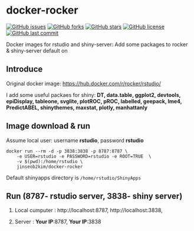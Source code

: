 # docker-rocker

[![GitHub issues](https://img.shields.io/github/issues/jinseob2kim/docker-shinyserver.svg)](https://github.com/jinseob2kim/docker-rocker/issues)
[![GitHub forks](https://img.shields.io/github/forks/jinseob2kim/docker-shinyserver.svg)](https://github.com/jinseob2kim/docker-rocker/network)
[![GitHub stars](https://img.shields.io/github/stars/jinseob2kim/docker-shinyserver.svg)](https://github.com/jinseob2kim/docker-rocker/stargazers)
[![GitHub license](https://img.shields.io/github/license/jinseob2kim/docker-shinyserver.svg)](https://github.com/jinseob2kim/docker-rocker/blob/master/LICENSE)
[![GitHub last commit](https://img.shields.io/github/last-commit/google/skia.svg)](https://github.com/jinseob2kim/docker-rocker)

Docker images for rstudio and shiny-server: Add some packages to rocker & shiny-server default on


## Introduce

Original docker image: https://hub.docker.com/r/rocker/rstudio/


I add some useful packaes for shiny: **DT, data.table, ggplot2, devtools, epiDisplay, tableone, svglite, plotROC, pROC, labelled, geepack, lme4, PredictABEL, shinythemes, maxstat, plotly, manhattanly**


## Image download & run
Assume local user: username **rstudio**, password **rstudio**


```shell
docker run --rm -d -p 3838:3838 -p 8787:8787 \
    -e USER=rstudio -e PASSWORD=rstudio -e ROOT=TRUE  \
    -v $(pwd):/home/rstudio \ 
    jinseob2kim/docker-rocker

```

Default shinyapps directory is `/home/rstudio/ShinyApps`



## Run (8787- rstudio server, 3838- shiny server)

1. Local cumputer : http://localhost:8787, http://localhost:3838,


2. Server : **Your IP**:8787, **Your IP**:3838
